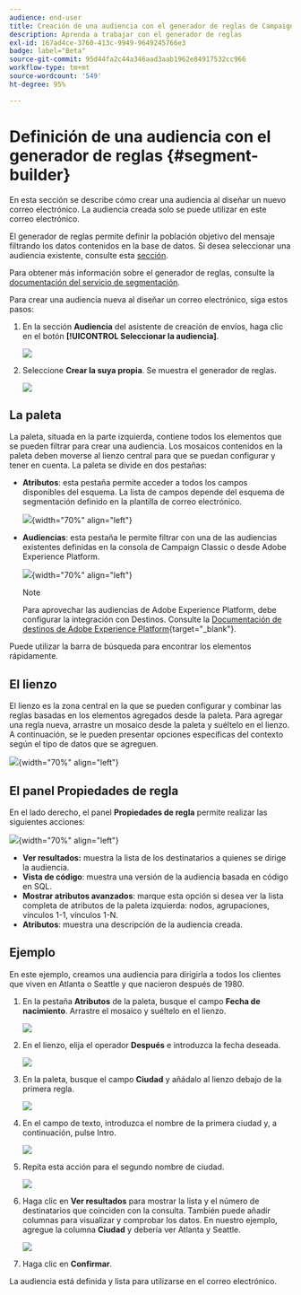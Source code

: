 ```yaml
---
audience: end-user
title: Creación de una audiencia con el generador de reglas de Campaign
description: Aprenda a trabajar con el generador de reglas
exl-id: 167ad4ce-3760-413c-9949-9649245766e3
badge: label="Beta"
source-git-commit: 95d44fa2c44a346aad3aab1962e84917532cc966
workflow-type: tm+mt
source-wordcount: '549'
ht-degree: 95%

---
```


# Definición de una audiencia con el generador de reglas {#segment-builder}

En esta sección se describe cómo crear una audiencia al diseñar un nuevo correo electrónico. La audiencia creada solo se puede utilizar en este correo electrónico.

El generador de reglas permite definir la población objetivo del mensaje filtrando los datos contenidos en la base de datos. Si desea seleccionar una audiencia existente, consulte esta [sección](add-audience.md).

Para obtener más información sobre el generador de reglas, consulte la [documentación del servicio de segmentación](https://experienceleague.adobe.com/docs/experience-platform/segmentation/ui/segment-builder.html?lang=es).

Para crear una audiencia nueva al diseñar un correo electrónico, siga estos pasos:

1. En la sección **Audiencia** del asistente de creación de envíos, haga clic en el botón **[!UICONTROL Seleccionar la audiencia]**.

   ![](assets/segment-builder0.png)

1. Seleccione **Crear la suya propia**. Se muestra el generador de reglas.

   ![](assets/segment-builder.png)

## La paleta

La paleta, situada en la parte izquierda, contiene todos los elementos que se pueden filtrar para crear una audiencia. Los mosaicos contenidos en la paleta deben moverse al lienzo central para que se puedan configurar y tener en cuenta. La paleta se divide en dos pestañas:

* **Atributos**: esta pestaña permite acceder a todos los campos disponibles del esquema. La lista de campos depende del esquema de segmentación definido en la plantilla de correo electrónico.

  ![](assets/segment-builder2.png){width="70%" align="left"}

* **Audiencias**: esta pestaña le permite filtrar con una de las audiencias existentes definidas en la consola de Campaign Classic o desde Adobe Experience Platform.

  ![](assets/segment-builder3.png){width="70%" align="left"}

  >[!NOTE]
  >
  >Para aprovechar las audiencias de Adobe Experience Platform, debe configurar la integración con Destinos. Consulte la [Documentación de destinos de Adobe Experience Platform](https://experienceleague.adobe.com/docs/experience-platform/destinations/home.html?lang=es){target="_blank"}.

Puede utilizar la barra de búsqueda para encontrar los elementos rápidamente.

## El lienzo

El lienzo es la zona central en la que se pueden configurar y combinar las reglas basadas en los elementos agregados desde la paleta. Para agregar una regla nueva, arrastre un mosaico desde la paleta y suéltelo en el lienzo. A continuación, se le pueden presentar opciones específicas del contexto según el tipo de datos que se agreguen.

![](assets/segment-builder4.png){width="70%" align="left"}

## El panel Propiedades de regla

En el lado derecho, el panel **Propiedades de regla** permite realizar las siguientes acciones:

![](assets/segment-builder5.png){width="70%" align="left"}

* **Ver resultados:** muestra la lista de los destinatarios a quienes se dirige la audiencia.
* **Vista de código**: muestra una versión de la audiencia basada en código en SQL.
* **Mostrar atributos avanzados**: marque esta opción si desea ver la lista completa de atributos de la paleta izquierda: nodos, agrupaciones, vínculos 1-1, vínculos 1-N.
* **Atributos**: muestra una descripción de la audiencia creada.

## Ejemplo

En este ejemplo, creamos una audiencia para dirigirla a todos los clientes que viven en Atlanta o Seattle y que nacieron después de 1980.

1. En la pestaña **Atributos** de la paleta, busque el campo **Fecha de nacimiento**. Arrastre el mosaico y suéltelo en el lienzo.

   ![](assets/segment-builder6.png)

1. En el lienzo, elija el operador **Después** e introduzca la fecha deseada.

   ![](assets/segment-builder7.png)

1. En la paleta, busque el campo **Ciudad** y añádalo al lienzo debajo de la primera regla.

   ![](assets/segment-builder8.png)

1. En el campo de texto, introduzca el nombre de la primera ciudad y, a continuación, pulse Intro.

   ![](assets/segment-builder9.png)

1. Repita esta acción para el segundo nombre de ciudad.

   ![](assets/segment-builder10.png)

1. Haga clic en **Ver resultados** para mostrar la lista y el número de destinatarios que coinciden con la consulta. También puede añadir columnas para visualizar y comprobar los datos. En nuestro ejemplo, agregue la columna **Ciudad** y debería ver Atlanta y Seattle.

   ![](assets/segment-builder11.png)

1. Haga clic en **Confirmar**.

La audiencia está definida y lista para utilizarse en el correo electrónico.